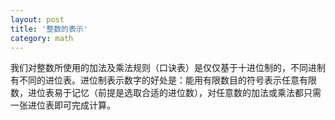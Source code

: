 ```yaml
---
layout: post
title: '整数的表示'
category: math
---
```


我们对整数所使用的加法及乘法规则（口诀表）是仅仅基于十进位制的，不同进制有不同的进位表。进位制表示数字的好处是：能用有限数目的符号表示任意有限数，进位表易于记忆（前提是选取合适的进位数），对任意数的加法或乘法都只需一张进位表即可完成计算。
